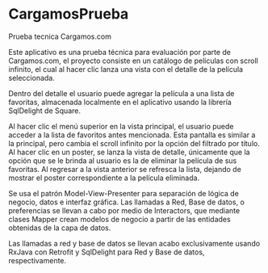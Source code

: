 # CargamosPrueba
Prueba tecnica Cargamos.com

Este aplicativo es una prueba técnica para evaluación por parte de Cargamos.com, el proyecto consiste en un catálogo de películas con scroll infinito, el cual al hacer clic lanza una vista con el detalle de la película seleccionada.

Dentro del detalle el usuario puede agregar la película a una lista de favoritas, almacenada localmente en el aplicativo usando la librería SqlDelight de Square.

Al hacer clic el menú superior en la vista principal, el usuario puede acceder a la lista de favoritos antes mencionada. Esta pantalla es similar a la principal, pero cambia el scroll infinito por la opción del filtrado por título. Al hacer clic en un poster, se lanza la vista de detalle, únicamente que la opción que se le brinda al usuario es la de eliminar la película de sus favoritas. Al regresar a la vista anterior se refresca la lista, dejando de mostrar el poster correspondiente a la película eliminada.

Se usa el patrón Model-View-Presenter para separación de lógica de negocio, datos e interfaz gráfica. Las llamadas a Red, Base de datos, o preferencias se llevan a cabo por medio de Interactors, que mediante clases Mapper crean modelos de negocio a partir de las entidades obtenidas de la capa de datos.

Las llamadas a red y base de datos se llevan acabo exclusivamente usando RxJava con Retrofit y SqlDelight para Red y Base de datos, respectivamente.
